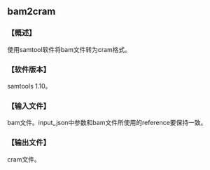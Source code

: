 ## bam2cram

### 【概述】

使用samtool软件将bam文件转为cram格式。  

### 【软件版本】

samtools 1.10。

### 【输入文件】

bam文件。input_json中参数和bam文件所使用的reference要保持一致。

### 【输出文件】

cram文件。
